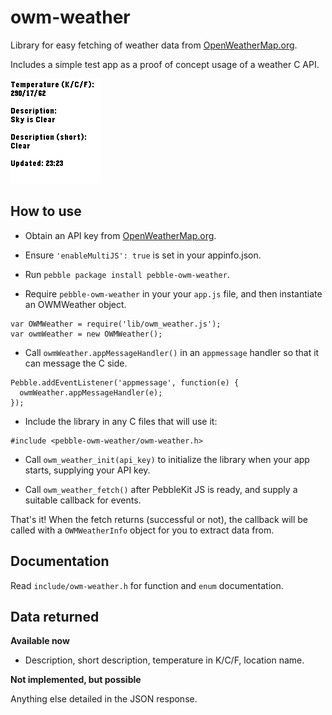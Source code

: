 # owm-weather

Library for easy fetching of weather data from [OpenWeatherMap.org](http://home.openweathermap.org).

Includes a simple test app as a proof of concept usage of a weather C API.

![basalt](screenshots/basalt.png)


## How to use

* Obtain an API key from [OpenWeatherMap.org](http://home.openweathermap.org/users/sign_up).

* Ensure `'enableMultiJS': true` is set in your appinfo.json.

* Run `pebble package install pebble-owm-weather`.

* Require `pebble-owm-weather` in your your `app.js` file, and then instantiate an OWMWeather object.

```
var OWMWeather = require('lib/owm_weather.js');
var owmWeather = new OWMWeather();
```

* Call `owmWeather.appMessageHandler()` in an `appmessage` handler so that it can message the C side.

```
Pebble.addEventListener('appmessage', function(e) {
  owmWeather.appMessageHandler(e);
});
```

* Include the library in any C files that will use it:

```
#include <pebble-owm-weather/owm-weather.h>
```

* Call `owm_weather_init(api_key)` to initialize the library when your app starts, supplying your API key.

* Call `owm_weather_fetch()` after PebbleKit JS is ready, and supply a suitable
  callback for events.

That's it! When the fetch returns (successful or not), the callback will be called with a `OWMWeatherInfo` object for you to extract data from.

## Documentation

Read `include/owm-weather.h` for function and `enum` documentation.

## Data returned

**Available now**

* Description, short description, temperature in K/C/F, location name.

**Not implemented, but possible**

Anything else detailed in the JSON response.
